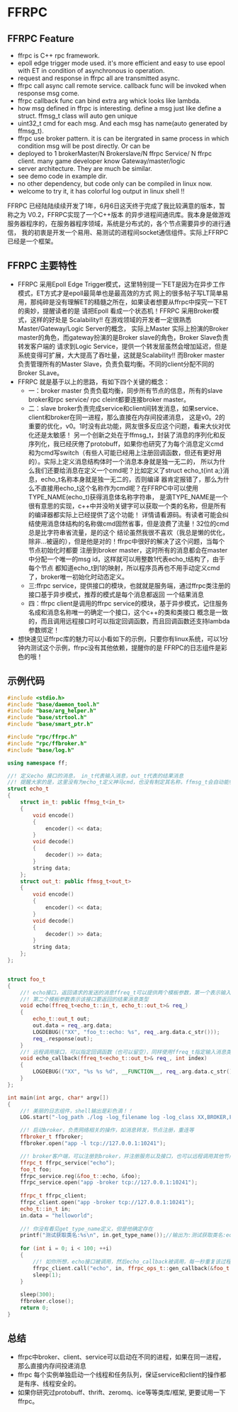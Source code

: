 # FFRPC
## FFRPC Feature
 * ffrpc is C++ rpc framework.
 * epoll edge trigger mode used. it's more efficient and easy to use epool with ET in condition of asynchronous io operation.
 * request and response in ffrpc all are transmitted async.
 * ffrpc call async call remote service. callback func will be invoked when response msg come.
 * ffrpc callback func can bind extra arg whick looks like lambda.
 * how msg defined in ffrpc is interesting. define a msg just like define a struct. ffmsg_t class will auto gen unique 
 * uint32_t cmd for each msg. And each msg has name(auto generated by ffmsg_t).
 * ffrpc use broker pattern. it is can be itergrated in same process in which condition msg will be post directly. Or can be
 *  deployed to 1 brokerMaster/N Brokerslave/N ffrpc Service/ N ffrpc client. many game developer know Gateway/master/logic
 *  server architecture. They are much be similar.
 *  see demo code in example dir.
 *  no other dependency, but code only can be compiled in linux now.
 *  welcome to try it, it has colorful log output in linux shell !!

FFRPC 已经陆陆续续开发了1年，6月6日这天终于完成了我比较满意的版本，暂称之为 V0.2，FFRPC实现了一个C++版本
的异步进程间通讯库。我本身是做游戏服务器程序的，在服务器程序领域，系统是分布式的，各个节点需要异步的进行通信，
我的初衷是开发一个易用、易测试的进程间socket通信组件。实际上FFRPC 已经是一个框架。

## FFRPC 主要特性
 * FFRPC 采用Epoll Edge Trigger模式，这里特别提一下ET是因为在异步工作模式，ET方式才是epoll最简单也是最高效的方式
 网上的很多帖子写LT简单易用，那纯碎是没有理解ET的精髓之所在，如果读者想要从ffrpc中探究一下ET的奥妙，提醒读者的是
 请把Epoll 看成一个状态机！FFRPC 采用Broker模式，这样的好处是 Scalability!! 在游戏领域的开发者一定很熟悉Master/Gateway/Logic Server的概念，
 实际上Master 实际上扮演的Broker master的角色，而gateway扮演的是Broker slave的角色，Broker Slave负责转发客户端的
 请求到Logic Service，提供一个转发层虽然会增加延迟，但是系统变得可扩展，大大提高了吞吐量，这就是Scalability!! 
 而Broker master负责管理所有的Master Slave，负责负载均衡。不同的client分配不同的Broker SLave。
 * FFRPC 就是基于以上的思路，有如下四个关键的概念：
 	* 一：broker master 负责负载均衡，同步所有节点的信息，所有的slave broker和rpc service/ rpc cleint都要连接broker master。
 	* 二：slave broker负责完成service和client间转发消息，如果service、client和broker在同一进程，那么直接在内存间投递消息，
  这是v0。2的重要的优化，v0。1时没有此功能，网友很多反应这个问题，看来大伙对优化还是太敏感！
  另一个创新之处在于ffmsg_t，封装了消息的序列化和反序列化，我已经厌倦了protobuff，如果你也研究了为每个消息定义cmd
  和为cmd写switch（有些人可能已经用上注册回调函数，但还有更好用的）。实际上定义消息结构体时一个消息本身就是独一无二的，
  所以为什么我们还要给消息在定义一个cmd呢？比如定义了struct echo_t{int a;}消息，echo_t名称本身就是独一无二的，否则编译
  器肯定报错了，那么为什么不直接用echo_t这个名称作为cmd呢？在FFRPC中可以使用TYPE_NAME(echo_t)获得消息体名称字符串，
  是滴TYPE_NAME是一个很有意思的实现，c++中并没哟关键字可以获取一个类的名称，但是所有的编译器都实际上已经提供了这个功能！
  详情请看源码。有读者可能会纠结使用消息体结构的名称做cmd固然省事，但是浪费了流量！32位的cmd总是比字符串省流量，是的这个
  结论虽然我很不喜欢（我总是懒的优化，除非...被逼的），但是他是对的！ffrpc中很好的解决了这个问题，当每个节点初始化时都要
  注册到broker master，这时所有的消息都会在master中分配一个唯一的msg id，这样就可以用整数1代表echo_t结构了，由于每个节点
  都知道echo_t到1的映射，所以程序员再也不用手动定义cmd了，broker唯一初始化时动态定义。
 	* 三:ffrpc service，提供接口的模块，也就就是服务端，通过ffrpc类注册的接口基于异步模式，推荐的模式是每个消息都返回
  一个结果消息
 	* 四：ffrpc client是调用的ffrpc service的模块，基于异步模式，记住服务名成和消息名称唯一的确定一个接口，这个c++的类和类接口
  概念是一致的，而且调用远程接口时可以指定回调函数，而且回调函数还支持lambda参数绑定！
 * 想快速见证ffrpc库的魅力可以小看如下的示例，只要你有linux系统，可以1分钟内测试这个示例，ffrpc没有其他依赖，提醒你的是
  FFRPC的日志组件是彩色的哦！
 
## 示例代码

``` c++
#include <stdio.h>
#include "base/daemon_tool.h"
#include "base/arg_helper.h"
#include "base/strtool.h"
#include "base/smart_ptr.h"

#include "rpc/ffrpc.h"
#include "rpc/ffbroker.h"
#include "base/log.h"

using namespace ff;

//! 定义echo 接口的消息， in_t代表输入消息，out_t代表的结果消息
//! 提醒大家的是，这里没有为echo_t定义神马cmd，也没有制定其名称，ffmsg_t会自动能够获取echo_t的名称
struct echo_t
{
    struct in_t: public ffmsg_t<in_t>
    {
        void encode()
        {
            encoder() << data;
        }
        void decode()
        {
            decoder() >> data;
        }
        string data;
    };
    struct out_t: public ffmsg_t<out_t>
    {
        void encode()
        {
            encoder() << data;
        }
        void decode()
        {
            decoder() >> data;
        }
        string data;
    };
};


struct foo_t
{
    //! echo接口，返回请求的发送的消息ffreq_t可以提供两个模板参数，第一个表示输入的消息（请求者发送的）
    //! 第二个模板参数表示该接口要返回的结果消息类型
    void echo(ffreq_t<echo_t::in_t, echo_t::out_t>& req_)
    {
        echo_t::out_t out;
        out.data = req_.arg.data;
        LOGDEBUG(("XX", "foo_t::echo: %s", req_.arg.data.c_str()));
        req_.response(out);
    }
    //! 远程调用接口，可以指定回调函数（也可以留空），同样使用ffreq_t指定输入消息类型，并且可以使用lambda绑定参数
    void echo_callback(ffreq_t<echo_t::out_t>& req_, int index)
    {
        LOGDEBUG(("XX", "%s %s %d", __FUNCTION__, req_.arg.data.c_str(), index));
    }
};

int main(int argc, char* argv[])
{
    //! 美丽的日志组件，shell输出是彩色滴！！
    LOG.start("-log_path ./log -log_filename log -log_class XX,BROKER,FFRPC -log_print_screen true -log_print_file true -log_level 6");

    //! 启动broker，负责网络相关的操作，如消息转发，节点注册，重连等
    ffbroker_t ffbroker;
    ffbroker.open("app -l tcp://127.0.0.1:10241");

    //! broker客户端，可以注册到broker，并注册服务以及接口，也可以远程调用其他节点的接口
    ffrpc_t ffrpc_service("echo");
    foo_t foo;
    ffrpc_service.reg(&foo_t::echo, &foo);
    ffrpc_service.open("app -broker tcp://127.0.0.1:10241");
    
    ffrpc_t ffrpc_client;
    ffrpc_client.open("app -broker tcp://127.0.0.1:10241");
    echo_t::in_t in;
    in.data = "helloworld";
    
    //! 你没有看见get_type_name定义，但是他确定存在
    printf("测试获取类名:%s\n", in.get_type_name());//输出为:测试获取类名:echo_t::in_t
    
    for (int i = 0; i < 100; ++i)
    {
        //! 如你所想，echo接口被调用，然后echo_callback被调用，每一秒重复该过程
        ffrpc_client.call("echo", in, ffrpc_ops_t::gen_callback(&foo_t::echo_callback, &foo, i));
        sleep(1);
    }
    
    sleep(300);
    ffbroker.close();
    return 0;
}

```


## 总结
* ffrpc中broker、client、service可以启动在不同的进程，如果在同一进程，那么直接内存间投递消息
* ffrpc 每个实例单独启动一个线程和任务队列，保证service和client的操作都是有序、线程安全的。
* 如果你研究过protobuff、thrift、zeromq、ice等等类库/框架, 更要试用一下ffrpc。


